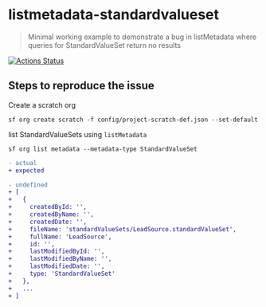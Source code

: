 # listmetadata-standardvalueset

> Minimal working example to demonstrate a bug in listMetadata where queries for StandardValueSet return no results

[![Actions Status](https://github.com/mdapi-issues/listmetadata-standardvalueset/workflows/Test%20and%20Release/badge.svg)](https://github.com/mdapi-issues/listmetadata-standardvalueset/actions)

## Steps to reproduce the issue

Create a scratch org

```console
sf org create scratch -f config/project-scratch-def.json --set-default
```

list StandardValueSets using `listMetadata`

```console
sf org list metadata --metadata-type StandardValueSet
```

```diff
- actual
+ expected
```

```diff
- undefined
+ [
+   {
+     createdById: '',
+     createdByName: '',
+     createdDate: '',
+     fileName: 'standardValueSets/LeadSource.standardValueSet',
+     fullName: 'LeadSource',
+     id: '',
+     lastModifiedById: '',
+     lastModifiedByName: '',
+     lastModifiedDate: '',
+     type: 'StandardValueSet'
+   },
+   ...
+ ]
```
